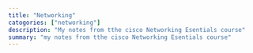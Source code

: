 ```yaml
---
title: "Networking"
catogories: ["networking"]
description: "My notes from tthe cisco Networking Esentials course"
summary: "my notes from tthe cisco Networking Esentials course"
---
```

